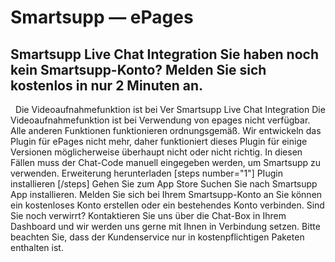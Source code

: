 # Smartsupp — ePages
## Smartsupp Live Chat Integration Sie haben noch kein Smartsupp-Konto? Melden Sie sich kostenlos in nur 2 Minuten an.
  Die Videoaufnahmefunktion ist bei Ver
Smartsupp Live Chat Integration
Die Videoaufnahmefunktion ist bei Verwendung von epages nicht verfügbar. Alle anderen Funktionen funktionieren ordnungsgemäß.
Wir entwickeln das Plugin für ePages nicht mehr, daher funktioniert dieses Plugin für einige Versionen möglicherweise überhaupt nicht oder nicht richtig. In diesen Fällen muss der Chat-Code manuell eingegeben werden, um Smartsupp zu verwenden.
Erweiterung herunterladen
[steps number="1"] PIugin installieren [/steps]
Gehen Sie zum App Store
Suchen Sie nach Smartsupp
App installieren.
Melden Sie sich bei Ihrem Smartsupp-Konto an
Sie können ein kostenloses Konto erstellen oder ein bestehendes Konto verbinden.
Sind Sie noch verwirrt? Kontaktieren Sie uns über die Chat-Box in Ihrem Dashboard und wir werden uns gerne mit Ihnen in Verbindung setzen. Bitte beachten Sie, dass der Kundenservice nur in kostenpflichtigen Paketen enthalten ist.

